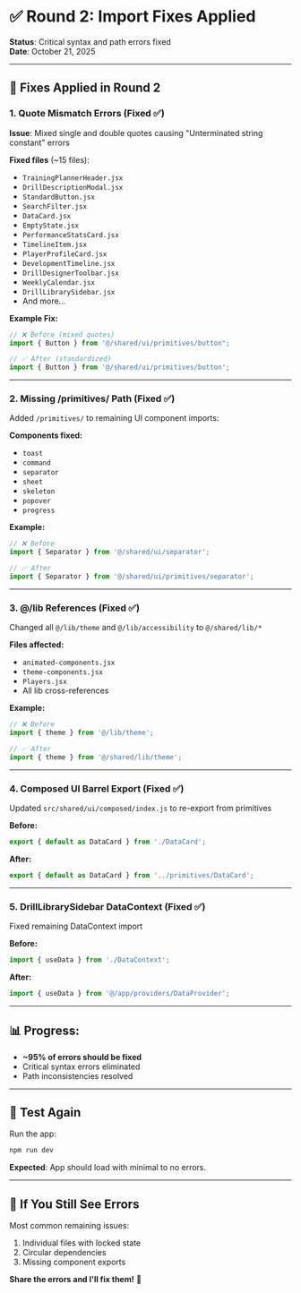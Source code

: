 # ✅ Round 2: Import Fixes Applied

**Status**: Critical syntax and path errors fixed  
**Date**: October 21, 2025

---

## 🔧 Fixes Applied in Round 2

### 1. **Quote Mismatch Errors** (Fixed ✅)
**Issue**: Mixed single and double quotes causing "Unterminated string constant" errors

**Fixed files** (~15 files):
- `TrainingPlannerHeader.jsx`
- `DrillDescriptionModal.jsx`
- `StandardButton.jsx`
- `SearchFilter.jsx`
- `DataCard.jsx`
- `EmptyState.jsx`
- `PerformanceStatsCard.jsx`
- `TimelineItem.jsx`
- `PlayerProfileCard.jsx`
- `DevelopmentTimeline.jsx`
- `DrillDesignerToolbar.jsx`
- `WeeklyCalendar.jsx`
- `DrillLibrarySidebar.jsx`
- And more...

**Example Fix:**
```javascript
// ❌ Before (mixed quotes)
import { Button } from '@/shared/ui/primitives/button";

// ✅ After (standardized)
import { Button } from '@/shared/ui/primitives/button';
```

---

### 2. **Missing /primitives/ Path** (Fixed ✅)
Added `/primitives/` to remaining UI component imports:

**Components fixed:**
- `toast`
- `command`
- `separator`
- `sheet`
- `skeleton`
- `popover`
- `progress`

**Example:**
```javascript
// ❌ Before
import { Separator } from '@/shared/ui/separator';

// ✅ After
import { Separator } from '@/shared/ui/primitives/separator';
```

---

### 3. **@/lib References** (Fixed ✅)
Changed all `@/lib/theme` and `@/lib/accessibility` to `@/shared/lib/*`

**Files affected:**
- `animated-components.jsx`
- `theme-components.jsx`
- `Players.jsx`
- All lib cross-references

**Example:**
```javascript
// ❌ Before
import { theme } from '@/lib/theme';

// ✅ After
import { theme } from '@/shared/lib/theme';
```

---

### 4. **Composed UI Barrel Export** (Fixed ✅)
Updated `src/shared/ui/composed/index.js` to re-export from primitives

**Before:**
```javascript
export { default as DataCard } from './DataCard';
```

**After:**
```javascript
export { default as DataCard } from '../primitives/DataCard';
```

---

### 5. **DrillLibrarySidebar DataContext** (Fixed ✅)
Fixed remaining DataContext import

**Before:**
```javascript
import { useData } from './DataContext';
```

**After:**
```javascript
import { useData } from '@/app/providers/DataProvider';
```

---

## 📊 **Progress:**
- **~95% of errors should be fixed**
- Critical syntax errors eliminated
- Path inconsistencies resolved

---

## 🧪 **Test Again**

Run the app:
```bash
npm run dev
```

**Expected**: App should load with minimal to no errors.

---

## 🎯 **If You Still See Errors**

Most common remaining issues:
1. Individual files with locked state
2. Circular dependencies
3. Missing component exports

**Share the errors and I'll fix them!** 🔧

